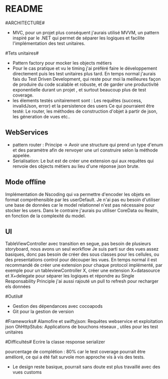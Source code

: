 # README #

#ARCHITECTURE#
- MVC, pour un projet plus conséquent j'aurais utilisé MVVM, un pattern inspiré par le .NET qui permet de séparer les logiques et facilite l'implémentation des test unitaires.

#Tets unitaires#
- Pattern factory pour mocker les objects métiers
- Pour le cas pratique et vu le timing j'ai préféré faire le développement directement puis les test unitaires plus tard. En temps normal j'aurais fais du Test Driven Development, qui reste pour moi la meilleures façon de produire du code scalable et robuste, et de garder une productivité exponentielle durant un projet , et surtout beaucoup plus de test coverage.
- les élements testés unitairement sont : Les requêtes (success, invalidJson, error) et la persistence des users
Ce qui pourraient être testé: Le router, les méthodes  de construction d'objet à partir de json, les géneration de vues etc..

## WebServices ##
- pattern router : Principe -> Avoir une structure qui prend un type d'enum et des paramètre afin de renvoyer une url construire selon la méthode appelée.
- Serialisation: Le but est de créer une extension qui aux requêtes qui renvoie des objects métiers au lieu d'une réponse json brute.

## Mode offline ##
Implémentation de Nscoding qui va permettre d'encoder les objets en format compréhensible par les userDefault. Je n'ai pas eu besoin d'utiliser une base de données car le model relationnel n'est pas nécessaire pour stocker les users. Dans le contraire j'aurais pu utiliser CoreData ou Realm, en fonction de la complexité du model.

## UI ##
TableViewController avec transition en segue, pas besoin de plusieurs storyboard, nous avons un seul workflow
Je suis parti sur des vues assez basiques, donc pas besoin de créer des sous classes pour les cellules, ou des presentations control pour découper les vues.
En temps normal il est recommandé de créer une extension pour chaque protocol implémenté, par exemple pour un tableviewController X, créer une extension X+datasource et X+delegate pour séparer les logiques et répondre au Single Responsability Principle
j'ai aussi rajouté un pull to refresh pour recharger els données

#Outils#
- Gestion des dépendances avec cocoapods
- Git pour la gestion de version


#Frameworks#
Alamofire et swiftyjson: Requêtes webservice et exploitation json
OhHttpStubs: Applications de bouchons réseaux , utiles pour les test unitaires
       

#Difficultés#
Ecrire la classe response serializer

pourcentage de complétion : 80% car le test coverage pourrait être amélioré, ce qui a été fait survole mon approche vis à vis des tests.
- Le design reste basique, pourrait sans doute est plus travaillé avec des vues customs